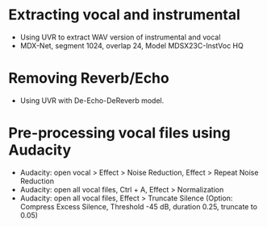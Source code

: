 # Extracting vocal and instrumental
- Using UVR to extract WAV version of instrumental and vocal
- MDX-Net, segment 1024, overlap 24, Model MDSX23C-InstVoc HQ


# Removing Reverb/Echo
- Using UVR with De-Echo-DeReverb model.

# Pre-processing vocal files using Audacity
- Audacity: open vocal > Effect > Noise Reduction, Effect > Repeat Noise Reduction
- Audacity: open all vocal files, Ctrl + A, Effect > Normalization
- Audacity: open all vocal files, Effect > Truncate Silence (Option: Compress Excess Silence, Threshold -45 dB, duration 0.25, truncate to 0.05)
